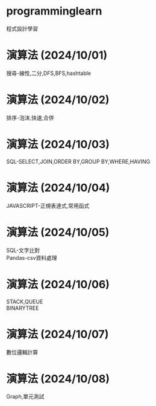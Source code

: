 # programminglearn
程式設計學習
# 演算法 (2024/10/01)
  搜尋-線性,二分,DFS,BFS,hashtable
# 演算法 (2024/10/02)
  排序-泡沫,快速,合併
# 演算法 (2024/10/03)
  SQL-SELECT,JOIN,ORDER BY,GROUP BY,WHERE,HAVING
# 演算法 (2024/10/04)
  JAVASCRIPT-正規表達式,常用函式
# 演算法 (2024/10/05)
  SQL-文字比對<br>
  Pandas-csv資料處理
# 演算法 (2024/10/06)
  STACK,QUEUE<br>
  BINARYTREE
# 演算法 (2024/10/07)
  數位邏輯計算
# 演算法 (2024/10/08)
  Graph,單元測試
